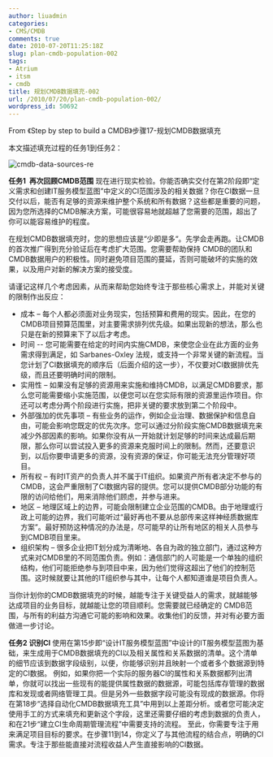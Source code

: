 ```yaml
---
author: liuadmin
categories:
- CMS/CMDB
comments: true
date: 2010-07-20T11:25:18Z
slug: plan-cmdb-population-002
tags:
- Atrium
- itsm
- cmdb
title: 规划CMDB数据填充-002
url: /2010/07/20/plan-cmdb-population-002/
wordpress_id: 50692
---
```


From 《Step by step to build a CMDB》步骤17-规划CMDB数据填充

本文描述填充过程的任务1到任务2：

![cmdb-data-sources-re](http://martinliu.cn/wp-content/gallery/cmdb/cmdb-data-sources-re.png)

**任务1  再次回顾CMDB范围**
现在进行现实检验。你能否确实交付在第2阶段即“定义需求和创建IT服务模型蓝图”中定义的CI范围涉及的相关数据？你在CI数据一旦交付以后，能否有足够的资源来维护整个系统和所有数据？这些都是重要的问题，因为您所选择的CMDB解决方案，可能很容易地就超越了您需要的范围，超出了你可以能容易维护的程度。

在规划CMDB数据填充时，您的思想应该是“少即是多“。先学会走再跑。让CMDB的首次推广得到充分验证后在考虑扩大范围。您需要帮助保持 CMDB的团队和CMDB数据用户的积极性。同时避免项目范围的蔓延，否则可能破坏的实施的效果，以及用户对新的解决方案的接受度。

请谨记这样几个考虑因素，从而来帮助您始终专注于那些核心需求上，并能对关键的限制作出反应：

* 成本 – 每个人都必须面对业务现实，包括预算和费用的现实。因此，在您的CMDB项目预算范围里，对主要需求排列优先级。如果出现新的想法，那么也只是在新的预算来下了以后才考虑。
* 时间 -- 您可能需要在给定的时间内实施CMDB，来使您企业在此方面的业务需求得到满足，如 Sarbanes-Oxley 法规，或支持一个非常关键的新流程。当您计划了CI数据填充的顺序后（后面介绍的这一步），不仅要对CI数据排优先级，而且还要明确时间的限制。
* 实用性 – 如果没有足够的资源用来实施和维持CMDB，以满足CMDB要求，那么您可能需要缩小实施范围，以便您可以在您实际有限的资源里运作项目。你还可以考虑分两个阶段进行实施，把非关键的要求放到第二个阶段中。
* 外部强加的优先事项 – 有些业务的运作，例如企业治理、数据保护和信息自由，可能会影响您既定的优先次序。您可以通过分阶段实施CMDB数据填充来减少外部因素的影响。如果你没有从一开始就计划足够的时间来达成最后期限，那么你可以尝试投入更多的资源来克服时间上的限制。然而，还要意识到，以后你要申请更多的资源，没有资源的保证，你可能无法充分管理好项目。
* 所有权 – 有时IT资产的负责人并不属于IT组织。如果资产所有者决定不参与的CMDB，这会严重限制了CI数据内容的提供。您可以提供CMDB部分功能的有限的访问给他们，用来消除他们顾虑，并参与进来。
* 地区 – 地理区域上的边界，可能会限制建立企业范围的CMDB。由于地理或行政上可能的边界，我们可能听过“最好再也不要从总部传来这样神经质数据库方案”。最好预防这种情况的办法是，尽可能早的让所有地区的相关人员参与到CMDB项目里来。
* 组织架构 – 很多企业把IT划分成为清晰地、各自为政的独立部门，通过这种方式来对CMDB里的不同范围负责。例如：通信部门的人可能是一个单独的组织结构，他们可能拒绝参与到项目中来，因为他们觉得这超出了他们的控制范围。这时候就要让其他的IT组织参与其中，让每个人都知道谁是项目负责人。

当你计划你的CMDB数据填充的时候，越能专注于关键受益人的需求，就越能够达成项目的业务目标，就越能让您的项目顺利。您需要就已经确定的 CMDB范围，与所有的利益方沟通它可能的影响和效果。收集他们的反馈，并对有必要方面做进一步讨论。

**任务2 识别CI**
使用在第15步即“设计IT服务模型蓝图”中设计的IT服务模型蓝图为基础，来生成用于CMDB数据填充的CI以及相关属性和关系数据的清单。这个清单的细节应该到数据字段级别，以便，你能够识别并且映射一个或者多个数据源到特定的CI数据。
例如，如果你把一个实际的服务器CI的属性和关系数据都列出清单，你就可以找出一些现有的能提供属性数据的数据源，可能包括库存管理的数据库和发现或者网络管理工具。但是另外一些数据字段可能没有现成的数据源。你将在第18步“选择自动化CMDB数据填充工具”中用到以上差距分析。或者您可能决定使用手工的方式来填充和更新这个字段，这里还需要仔细的考虑到数据的负责人，和在21步“建立CI生命周期管理流程”中需要支持的流程。
至此，你需要专注于用来满足项目目标的要求。在步骤11到14，你定义了与其他流程的结合点，明确的CI需求。专注于那些能直接对流程收益人产生直接影响的CI数据。
